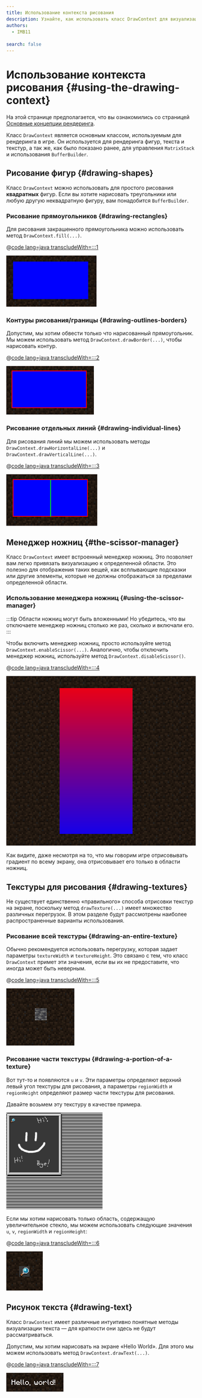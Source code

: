 ```yaml
---
title: Использование контекста рисования
description: Узнайте, как использовать класс DrawContext для визуализации различных фигур, текста и текстур.
authors:
  - IMB11

search: false
---
```


# Использование контекста рисования {#using-the-drawing-context}

На этой странице предполагается, что вы ознакомились со страницей [Основные концепции рендеринга](./basic-concepts).

Класс `DrawContext` является основным классом, используемым для рендеринга в игре. Он используется для рендеринга фигур, текста и текстур, а так же, как было показано ранее, для управления `MatrixStack` и использования `BufferBuilder`.

## Рисование фигур {#drawing-shapes}

Класс `DrawContext` можно использовать для простого рисования **квадратных** фигур. Если вы хотите нарисовать треугольники или любую другую неквадратную фигуру, вам понадобится `BufferBuilder`.

### Рисование прямоугольников {#drawing-rectangles}

Для рисования закрашенного прямоугольника можно использовать метод `DrawContext.fill(...)`.

@[code lang=java transcludeWith=:::1](@/reference/1.21/src/client/java/com/example/docs/rendering/DrawContextExampleScreen.java)

![Прямоугольник](/assets/develop/rendering/draw-context-rectangle.png)

### Контуры рисования/границы {#drawing-outlines-borders}

Допустим, мы хотим обвести только что нарисованный прямоугольник. Мы можем использовать метод `DrawContext.drawBorder(...)`, чтобы нарисовать контур.

@[code lang=java transcludeWith=:::2](@/reference/1.21/src/client/java/com/example/docs/rendering/DrawContextExampleScreen.java)

![Прямоугольник с рамкой](/assets/develop/rendering/draw-context-rectangle-border.png)

### Рисование отдельных линий {#drawing-individual-lines}

Для рисования линий мы можем использовать методы `DrawContext.drawHorizontalLine(...)` и `DrawContext.drawVerticalLine(...)`.

@[code lang=java transcludeWith=:::3](@/reference/1.21/src/client/java/com/example/docs/rendering/DrawContextExampleScreen.java)

![Линии](/assets/develop/rendering/draw-context-lines.png)

## Менеджер ножниц {#the-scissor-manager}

Класс `DrawContext` имеет встроенный менеджер ножниц. Это позволяет вам легко привязать визуализацию к определенной области. Это полезно для отображения таких вещей, как всплывающие подсказки или другие элементы, которые не должны отображаться за пределами определенной области.

### Использование менеджера ножниц {#using-the-scissor-manager}

:::tip
Области ножниц могут быть вложенными! Но убедитесь, что вы отключаете менеджер ножниц столько же раз, сколько и включали его.
:::

Чтобы включить менеджер ножниц, просто используйте метод `DrawContext.enableScissor(...)`. Аналогично, чтобы отключить менеджер ножниц, используйте метод `DrawContext.disableScissor()`.

@[code lang=java transcludeWith=:::4](@/reference/1.21/src/client/java/com/example/docs/rendering/DrawContextExampleScreen.java)

![Регион ножниц в действии](/assets/develop/rendering/draw-context-scissor.png)

Как видите, даже несмотря на то, что мы говорим игре отрисовывать градиент по всему экрану, она отрисовывает его только в области ножниц.

## Текстуры для рисования {#drawing-textures}

Не существует единственно «правильного» способа отрисовки текстур на экране, поскольку метод `drawTexture(...)` имеет множество различных перегрузок. В этом разделе будут рассмотрены наиболее распространенные варианты использования.

### Рисование всей текстуры {#drawing-an-entire-texture}

Обычно рекомендуется использовать перегрузку, которая задает параметры `textureWidth` и `textureHeight`. Это связано с тем, что класс `DrawContext` примет эти значения, если вы их не предоставите, что иногда может быть неверным.

@[code lang=java transcludeWith=:::5](@/reference/1.21/src/client/java/com/example/docs/rendering/DrawContextExampleScreen.java)

![Пример рисования всей текстуры](/assets/develop/rendering/draw-context-whole-texture.png)

### Рисование части текстуры {#drawing-a-portion-of-a-texture}

Вот тут-то и появляются `u` и `v`. Эти параметры определяют верхний левый угол текстуры для рисования, а параметры `regionWidth` и `regionHeight` определяют размер части текстуры для рисования.

Давайте возьмем эту текстуру в качестве примера.

![Текстура книги рецептов](/assets/develop/rendering/draw-context-recipe-book-background.png)

Если мы хотим нарисовать только область, содержащую увеличительное стекло, мы можем использовать следующие значения `u`, `v`, `regionWidth` и `regionHeight`:

@[code lang=java transcludeWith=:::6](@/reference/1.21/src/client/java/com/example/docs/rendering/DrawContextExampleScreen.java)

![Текстура области](/assets/develop/rendering/draw-context-region-texture.png)

## Рисунок текста {#drawing-text}

Класс `DrawContext` имеет различные интуитивно понятные методы визуализации текста — для краткости они здесь не будут рассматриваться.

Допустим, мы хотим нарисовать на экране «Hello World». Для этого мы можем использовать метод `DrawContext.drawText(...)`.

@[code lang=java transcludeWith=:::7](@/reference/1.21/src/client/java/com/example/docs/rendering/DrawContextExampleScreen.java)

![Рисование текста](/assets/develop/rendering/draw-context-text.png)
